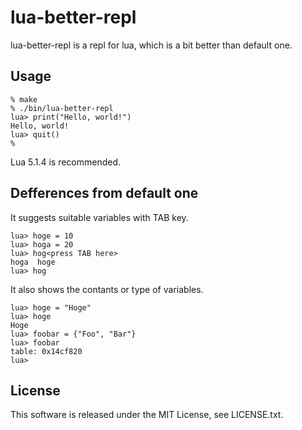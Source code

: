 # lua-better-repl

lua-better-repl is a repl for lua, which is a bit better than default one.

## Usage

    % make
    % ./bin/lua-better-repl
    lua> print("Hello, world!")
    Hello, world!
    lua> quit()
    %

Lua 5.1.4 is recommended.

## Defferences from default one

It suggests suitable variables with TAB key.

    lua> hoge = 10
    lua> hoga = 20
    lua> hog<press TAB here>
    hoga  hoge
    lua> hog

It also shows the contants or type of variables.

    lua> hoge = "Hoge"
    lua> hoge
    Hoge
    lua> foobar = {"Foo", "Bar"}
    lua> foobar
    table: 0x14cf820
    lua> 

## License

This software is released under the MIT License, see LICENSE.txt.
